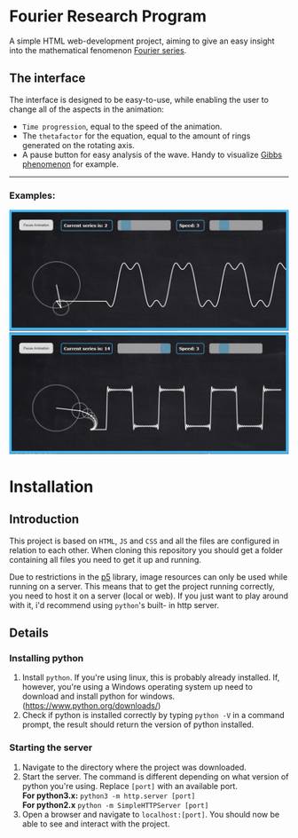 # Fourier Research Program
A simple HTML web-development project, aiming to give an easy insight into the mathematical fenomenon [Fourier series](http://mathworld.wolfram.com/FourierSeries.html).

## The interface
The interface is designed to be easy-to-use, while enabling the user to change all of the aspects in the animation:
* `Time progression`, equal to the speed of the animation.
* The `thetafactor` for the equation, equal to the amount of rings generated on the rotating axis.
* A pause button for easy analysis of the wave. Handy to visualize [Gibbs phenomenon﻿](https://en.wikipedia.org/wiki/Gibbs_phenomenon﻿) for example.

***
### Examples:
![Interface screenshot](https://github.com/SkySails/fourierResearch/blob/master/screenshots/screenshot.jpg?raw=true)
![Same, but with changed variables.](https://github.com/SkySails/fourierResearch/blob/master/screenshots/screenshot_faster.jpg?raw=true)

# Installation
## Introduction
This project is based on `HTML`, `JS` and `CSS` and all the files are configured in relation to each other. When cloning this repository you should get a folder containing all files you need to get it up and running. 

Due to restrictions in the [p5](https://p5js.org/) library, image resources can only be used while running on a server.
This means that to get the project running correctly, you need to host it on a server (local or web). If you just want to play around with it, i'd recommend using `python`'s built- in http server.

## Details
### Installing python
1. Install `python`. If you're using linux, this is probably already installed. If, however, you're using a Windows operating system up need to download and install python for windows. (https://www.python.org/downloads/)
2. Check if python is installed correctly by typing `python -V` in a command prompt, the result should return the version of python installed. 
### Starting the server
1. Navigate to the directory where the project was downloaded.
2. Start the server. The command is different depending on what version of python you're using. Replace `[port]` with an available port.   
**For python3.x:** `python3 -m http.server [port]`  
**For python2.x** `python -m SimpleHTTPServer [port]`  
3. Open a browser and navigate to `localhost:[port]`. You should now be able to see and interact with the project.
